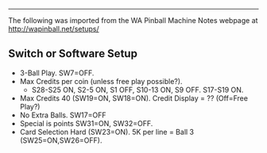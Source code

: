 ***
The following was imported from the WA Pinball Machine Notes webpage at http://wapinball.net/setups/
## Switch or Software Setup
-   3-Ball Play. SW7=OFF.
-   Max Credits per coin (unless free play possible?).
    -   S28-S25 ON, S2-5 ON, S1 OFF, S10-13 ON, S9 OFF. S17-S19 ON.
-   Max Credits 40 (SW19=ON, SW18=ON). Credit Display = ?? (Off=Free Play?)
-   No Extra Balls. SW17=OFF
-   Special is points SW31=ON, SW32=OFF.
-   Card Selection Hard (SW23=ON). 5K per line = Ball 3 (SW25=ON,SW26=OFF).